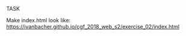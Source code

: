TASK

Make index.html look like: https://ivanbacher.github.io/cgf_2018_web_s2/exercise_02/index.html